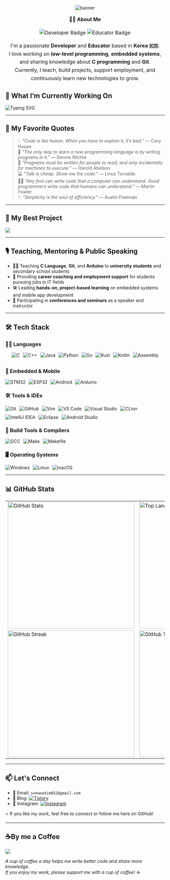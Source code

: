 <p align="center">
  <img src="https://capsule-render.vercel.app/api?type=waving&color=gradient&height=200&section=header&text=👋+Hi+there,+I'm+Sunwoo+Kim!&fontSize=40&fontColor=ffffff&fontAlign=50" alt="banner"/>
</p>

<div align="center" style="max-width: 700px; margin: auto; font-size: 16px; line-height: 1.6;">
  <p><strong>👨‍💻 About Me</strong></p>
  <img src="https://img.shields.io/badge/Developer-0A66C2?style=for-the-badge&logo=c&logoColor=white" alt="Developer Badge"/>
  <img src="https://img.shields.io/badge/Educator-FF6F00?style=for-the-badge&logo=bookstack&logoColor=white" alt="Educator Badge"/>
  <p>
    I'm a passionate <strong>Developer</strong> and <strong>Educator</strong> based in <strong>Korea 🇰🇷</strong>.<br/>
    I love working on <strong>low-level programming</strong>, <strong>embedded systems</strong>, and sharing knowledge about <strong>C programming</strong> and <strong>Git</strong>.<br/>
    Currently, I teach, build projects, support employment, and continuously learn new technologies to grow.
  </p>
</div>



## 🌟 What I’m Currently Working On

<img src="https://readme-typing-svg.demolab.com?font=Fira+Code&weight=500&size=24&pause=1000&color=1E90FF&width=900&height=65&lines=Building+examples+and+libraries+for+Object-Oriented+Programming+in+C;Developing+interactive+learning+materials+for+my+students" alt="Typing SVG" />

---

## 💬 My Favorite Quotes

> 💡 *"Code is like humor. When you have to explain it, it’s bad."* — Cory House  
> 🧠 *"The only way to learn a new programming language is by writing programs in it."* — Dennis Ritchie  
> 👥 *"Programs must be written for people to read, and only incidentally for machines to execute."* — Harold Abelson  
> 💻 *"Talk is cheap. Show me the code."* — Linus Torvalds  
> 🧑‍💻 *"Any fool can write code that a computer can understand. Good programmers write code that humans can understand."* — Martin Fowler  
> ✨ *"Simplicity is the soul of efficiency."* — Austin Freeman  

---

## 🚀 My Best Project

<p>
  <a href="https://github.com/sunwookim05/Object-Oriented-C-Language">
    <img src="https://github-readme-stats.vercel.app/api/pin/?username=sunwookim05&repo=Object-Oriented-C-Language&theme=tokyonight&hide_border=true" />
  </a>
</p>

---

## 🎙️ Teaching, Mentoring & Public Speaking

- 👨‍🏫 Teaching **C Language**, **Git**, and **Arduino** to **university students** and secondary school students  
- 🧭 Providing **career coaching and employment support** for students pursuing jobs in IT fields  
- 🛠️ Leading **hands-on, project-based learning** on embedded systems and mobile app development  
- 📢 Participating in **conferences and seminars** as a speaker and instructor  

---

## 🛠️ Tech Stack

### 🧑‍💻 Languages  
<div style="display: flex; flex-wrap: wrap; gap: 10px; justify-content: center; margin-bottom: 2rem;">
  <img src="https://img.shields.io/badge/C-A8B9CC?style=flat-square&logo=c&logoColor=white" alt="C" />
  <img src="https://img.shields.io/badge/C++-00599C?style=flat-square&logo=c%2B%2B&logoColor=white" alt="C++" />
  <img src="https://img.shields.io/badge/Java-007396?style=flat-square&logo=coffeescript&logoColor=white" alt="Java" />
  <img src="https://img.shields.io/badge/Python-3776AB?style=flat-square&logo=python&logoColor=white" alt="Python" />
  <img src="https://img.shields.io/badge/Go-00ADD8?style=flat-square&logo=go&logoColor=white" alt="Go" />
  <img src="https://img.shields.io/badge/Rust-000000?style=flat-square&logo=rust&logoColor=white" alt="Rust" />
  <img src="https://img.shields.io/badge/Kotlin-7F52FF?style=flat-square&logo=kotlin&logoColor=white" alt="Kotlin" />
  <img src="https://img.shields.io/badge/Assembly-6E4C13?style=flat-square&logo=compilerexplorer&logoColor=white" alt="Assembly" />
</div>

### 📱 Embedded & Mobile  
<div style="display: flex; flex-wrap: wrap; gap: 10px; align-items: center;">
  <img src="https://img.shields.io/badge/STM32-03234B?style=flat-square&logo=stmicroelectronics&logoColor=white" alt="STM32" />
  <img src="https://img.shields.io/badge/ESP32-000000?style=flat-square&logo=espressif&logoColor=white" alt="ESP32" />
  <img src="https://img.shields.io/badge/Android-3DDC84?style=flat-square&logo=android&logoColor=white" alt="Android" />
  <img src="https://img.shields.io/badge/Arduino-00979D?style=flat-square&logo=arduino&logoColor=white" alt="Arduino" />
</div>

### 🛠️ Tools & IDEs  
<div style="display: flex; flex-wrap: wrap; gap: 10px; align-items: center;">
  <img src="https://img.shields.io/badge/Git-F05032?style=flat-square&logo=git&logoColor=white" alt="Git" />
  <img src="https://img.shields.io/badge/GitHub-181717?style=flat-square&logo=github&logoColor=white" alt="GitHub" />
  <img src="https://img.shields.io/badge/Vim-019733?style=flat-square&logo=vim&logoColor=white" alt="Vim" />
  <img src="https://img.shields.io/badge/VS%20Code-007ACC?style=flat-square&logo=visual-studio-code&logoColor=white" alt="VS Code" />
  <img src="https://img.shields.io/badge/Visual%20Studio-5C2D91?style=flat-square&logo=visual-studio&logoColor=white" alt="Visual Studio" />
  <img src="https://img.shields.io/badge/CLion-000000?style=flat-square&logo=clion&logoColor=white" alt="CLion" />
  <img src="https://img.shields.io/badge/IntelliJ%20IDEA-000000?style=flat-square&logo=intellij-idea&logoColor=white" alt="IntelliJ IDEA" />
  <img src="https://img.shields.io/badge/Eclipse-2C2255?style=flat-square&logo=eclipse-ide&logoColor=white" alt="Eclipse" />
  <img src="https://img.shields.io/badge/Android%20Studio-3DDC84?style=flat-square&logo=android-studio&logoColor=white" alt="Android Studio" />
</div>

### 🧱 Build Tools & Compilers  
<div style="display: flex; flex-wrap: wrap; gap: 10px; align-items: center;">
  <img src="https://img.shields.io/badge/GCC-353a42?style=flat-square&logo=gnu&logoColor=white" alt="GCC" />
  <img src="https://img.shields.io/badge/Make-000000?style=flat-square&logo=gnubash&logoColor=white" alt="Make" />
  <img src="https://img.shields.io/badge/Makefile-3776AB?style=flat-square&logo=gnubash&logoColor=white" alt="Makefile" />
</div>

### 🖥️ Operating Systems  
<div style="display: flex; flex-wrap: wrap; gap: 10px; align-items: center;">
  <img src="https://img.shields.io/badge/Windows-0078D6?style=flat-square&logo=windows&logoColor=white" alt="Windows" />
  <img src="https://img.shields.io/badge/Linux-FCC624?style=flat-square&logo=linux&logoColor=black" alt="Linux" />
  <img src="https://img.shields.io/badge/macOS-000000?style=flat-square&logo=apple&logoColor=white" alt="macOS" />
</div>

---

## 📊 GitHub Stats

<div align="center">

<div align="center">

<table>
  <tr>
    <td><img src="https://github-readme-stats.vercel.app/api?username=sunwookim05&show_icons=true&theme=tokyonight&animate=true&custom_title=Sunwoo%27s%20GitHub%20Stats&hide_border=true&card_width=400" alt="GitHub Stats" width="400"/></td>
    <td><img src="https://github-readme-stats.vercel.app/api/top-langs/?username=sunwookim05&langs_count=10&layout=compact&theme=tokyonight&hide_border=true&card_width=400" alt="Top Languages" width="400"/></td>
  </tr>
  <tr>
    <td><img src="https://streak-stats.demolab.com/?user=sunwookim05&theme=tokyonight&hide_border=true" alt="GitHub Streak" width="400"/></td>
    <td><img src="https://github-profile-trophy.vercel.app/?username=sunwookim05&theme=tokyonight&column=7&margin-w=10&margin-h=15" alt="GitHub Trophy" width="400"/></td>
  </tr>
</table>

</div>


</div>

---

## 📫 Let's Connect

- 📧 Email: ```sunwookim052@gmail.com```
- 📖 Blog: [![Tistory](https://img.shields.io/badge/Tistory-Blog-black?style=flat&logo=tistory&logoColor=white)](https://sunwoo-psychiatric-ward.tistory.com/)
- 📸 Instagram: [![Instagram](https://img.shields.io/badge/Instagram-@sunwookim05-E4405F?style=flat&logo=instagram&logoColor=white)](https://instagram.com/sunwookim05)

⭐️ If you like my work, feel free to connect or follow me here on GitHub!

---

## ☕By me a Coffee

<p>
  <a href="https://www.buymeacoffee.com/sunwookim05" target="_blank">
    <img src="https://img.shields.io/badge/☕-Buy%20Me%20a%20Coffee-ffdd00?style=flat-square">
  </a>
</p>
<p>
  <i>
    A cup of coffee a day helps me write better code and share more knowledge.<br/>
    If you enjoy my work, please support me with a cup of coffee! ☕
  </i>
</p>
